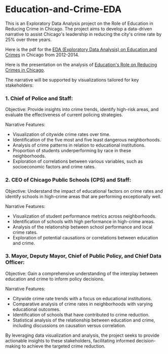# Education-and-Crime-EDA
This is an Exploratory Data Analysis project on the Role of Education in Reducing Crime in Chicago. The project aims to develop a data-driven narrative to assist Chicago's leadership in reducing the city's crime rate by 25% over three years.

Here is the pdf for the [EDA (Exploratory Data Analysis) on Education and Crimes](https://github.com/pennyshi6678/Education-and-Crime-EDA/blob/main/Exploratory%20Data%20Analysis%20(EDA)%20on%20Education%20and%20Crime%20in%20Chicago.pdf) in Chicago from 2012-2014.

Here is the presentation on the analysis of [Education's Role on Reducing Crimes in Chicago](https://github.com/pennyshi6678/Education-and-Crime-EDA/blob/main/Analysis%20of%20Education%20and%20Crimes%20in%20Chicago.pdf). 

The narrative will be supported by visualizations tailored for key stakeholders:
### 1. Chief of Police and Staff:
Objective: Provide insights into crime trends, identify high-risk areas, and evaluate the effectiveness of current policing strategies.

Narrative Features:
- Visualization of citywide crime rates over time.
- Identification of the five most and five least dangerous neighborhoods.
- Analysis of crime patterns in relation to educational institutions.
- Proportion of students underperforming by race in these neighborhoods.
- Exploration of correlations between various variables, such as socioeconomic factors and crime rates.

### 2. CEO of Chicago Public Schools (CPS) and Staff:
Objective: Understand the impact of educational factors on crime rates and identify schools in high-crime areas that are performing exceptionally well.

Narrative Features:

- Visualization of student performance metrics across neighborhoods.
- Identification of schools with high performance in high-crime areas.
- Analysis of the relationship between school performance and local crime rates.
- Exploration of potential causations or correlations between education and crime.

### 3. Mayor, Deputy Mayor, Chief of Public Policy, and Chief Data Officer:
Objective: Gain a comprehensive understanding of the interplay between education and crime to inform policy decisions.

Narrative Features:

- Citywide crime rate trends with a focus on educational institutions.
- Comparative analysis of crime rates in neighborhoods with varying educational outcomes.
- Identification of schools that have contributed to crime reduction.
- Statistical analysis of the relationship between education and crime, including discussions on causation versus correlation.

By leveraging data visualization and analysis, the project seeks to provide actionable insights to these stakeholders, facilitating informed decision-making to achieve the targeted crime reduction.
